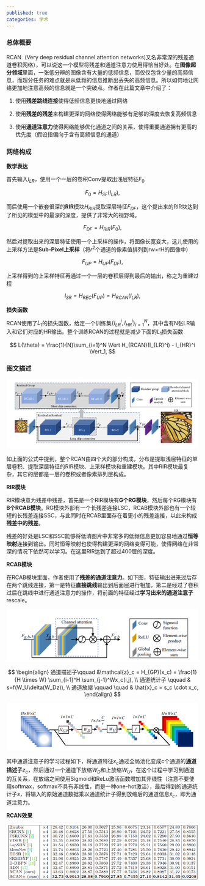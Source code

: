 ```yaml
---
published: true
categories: 学术
---
```



### 总体概要

RCAN（Very deep residual channel attention networks)又名非常深的残差通道卷积网络），可以说这一个模型将残差和通道注意力使用得恰当好处。在**图像超分领域**里面，一张低分辨的图像含有大量的低频信息，而仅仅包含少量的高频信息，而超分任务的难点就是从低频的信息推断出丢失的高频信息。所以如何地让网络更加地注意高频的信息就是一个突破点。作者在此篇文章中介绍了：

1. 使用**残差跳线连接**使得低频信息更快地通过网络
  
2. 使用**残差的残差**来构建更深的网络使得网络能够有足够的深度去恢复高频信息
  
3. 使用**通道注意力**使得网络能够优化通道之间的关系，使得重要通道拥有更高的优先度（假设指偏向于含有高频信息的通道）
  

### 网络构成

**数学表达**

首先输入$I_{LR}$，使用一个一层的卷积Conv提取出浅层特征$F_0$

$$
F_0 = H_{SF}(I_{LR}),                                   
$$

而后使用一个嵌套很深的**RIR**模块$H_{RIR}$提取深层特征$F_{DF}$，这个提出来的RIR块达到了所见的模型中的最深的深度，提供了非常大的视野域。

$$
F_{DF} = H_{RIR}(F_0),
$$

然后对提取出来的深层特征使用一个上采样的操作，将图像长宽变大，这儿使用的上采样方法是**Sub-Pixel上采样**（将$r^2$个通道的像素值排列到rw$\times$rH的图像中）

$$
F_{UP} = H_{UP}(F_{DF}),
$$

上采样得到的上采样特征再通过一个一层的卷积层得到最后的输出，称之为重建过程

$$
I_{SR} = H_{REC}(F_{UP}) = H_{RCAN}(I_{LR}),
$$

**损失函数**

RCAN使用了$L_1$的损失函数，给定一个训练集$\lbrace{I_{LR}^i,I_{HR}^i}\rbrace_{i=1}^N$，其中含有N张LR输入和它们对应的HR输出。整个训练RCAN的过程就是减少下面的$L_1$损失函数

$$
L(\theta) = \frac{1}{N}\sum_{i=1}^N \Vert H_{RCAN}(I_{LR}^i) - I_{HR}^i \Vert_1,
$$

### 图文描述

![](https://raw.githubusercontent.com/kangtyou/Image/main/img/2022-08-04-14-14-30-image.png)

如上面的公式中提到，整个RCAN由四个大的部分构成，分布是提取浅层特征的单层卷积、提取深层特征的RIR模块、上采样模块和重建模块。其中RIR模块最复杂，其它的层都是一层的卷积或者像素排列层构成。

**RIR模块**

RIR模块意为残差中残差，首先是一个RIR模块有**G个RG模块**，然后每个RG模块有**B个RCAB模块**。RG模块外部有一个长残差连接LSC，RCAB模块外部也有一个较短的长残差连接SSC，与此同时在RCAB里面存在着更小的残差连接，以此来构成**残差中的残差**。

残差的好处是LSC和SSC能够将低清图片中非常多的低频信息更加容易地通过**恒等映射**连接到输出。同时恒等映射也使得构建更深的网络变得可能，使得网络在非常深的情况下依然可以学习。在这里RIR达到了超过400层的深度。

**RCAB模块**

在RCAB模块里面，作者使用了**残差的通道注意力**。如下图，特征输出进来过后存在两个跳线连接，第一是特征**直接跳线**输出到后面层进行相加，第二是经过了卷积过后在跳线中进行通道注意力的操作，将前面的特征经过**学习出来的通道注意子**rescale。

![](https://raw.githubusercontent.com/kangtyou/Image/main/img/20220808193344.png)

$$
\begin{align}
通道描述子\qquad &\mathcal{z}_c = H_{GP}(x_c) = \frac{1}{H \times W} \sum_{i-1}^H \sum_{j-1}^Wx_c(i,j), \\
通道统计子 \qquad & s=f(W_U\delta(W_Dz)), \\
通道放缩 \qquad \quad & \hat{x}_c = s_c \cdot x_c,
\end{align}
$$

![](https://raw.githubusercontent.com/kangtyou/Image/main/img/20220808193917.png)

其中通道注意子的学习过程如下，将通道特征$x_c$通过全局池化变成c个通道的**通道描述子**$z_c$，然后通过一个通道下放缩$W_D$和上放缩$W_U$，在这个过程中学习到通道的互关系，在放缩之间使用Sigmoid和ReLu激活函数增加其非线性（注意不要使用softmax，softmax不具有非线性，而是一种one-hot激活），最后得到的通道统计子$s$，将输入的原始通道数据乘以通道统计子得到放缩后的通道信息$\hat{x}_c$，即为通道注意力。

**RCAN效果**

![](https://raw.githubusercontent.com/kangtyou/Image/main/img/20220808203045.png)
